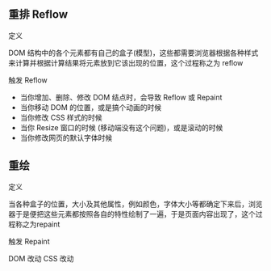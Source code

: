 ## 重排 Reflow

定义

DOM 结构中的各个元素都有自己的盒子(模型)，这些都需要浏览器根据各种样式来计算并根据计算结果将元素放到它该出现的位置，这个过程称之为 reflow

触发 Reflow 

* 当你增加、删除、修改 DOM 结点时，会导致 Reflow 或 Repaint
* 当你移动 DOM 的位置，或是搞个动画的时候
* 当你修改 CSS 样式的时候
* 当你 Resize 窗口的时候 (移动端没有这个问题)，或是滚动的时候
* 当你修改网页的默认字体时候 


## 重绘

定义

当各种盒子的位置，大小及其他属性，例如颜色，字体大小等都确定下来后，浏览器于是便把这些元素都按照各自的特性绘制了一遍，于是页面内容出现了，这个过程称之为repaint


触发 Repaint 

DOM 改动
CSS 改动




